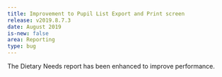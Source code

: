 ```yaml
---
title: Improvement to Pupil List Export and Print screen
release: v2019.8.7.3
date: August 2019
is-new: false
area: Reporting
type: bug
---
```


The Dietary Needs report has been enhanced to improve performance.